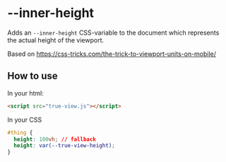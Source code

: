 # --inner-height

Adds an `--inner-height` CSS-variable to the document which represents the 
actual height of the viewport.

Based on https://css-tricks.com/the-trick-to-viewport-units-on-mobile/

## How to use

In your html:
```html
<script src="true-view.js"></script>
```

In your CSS
```css
#thing {
  height: 100vh; // fallback
  height: var(--true-view-height);
}
```